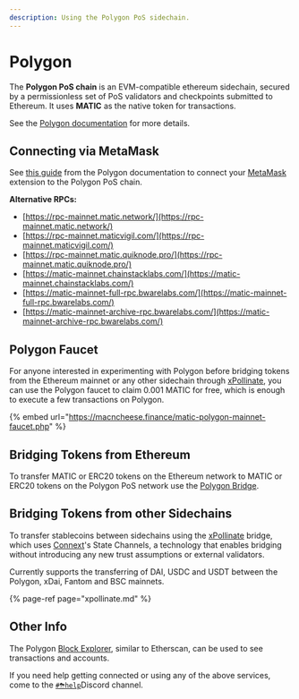 ```yaml
---
description: Using the Polygon PoS sidechain.
---
```


# Polygon

The **Polygon PoS chain** is an EVM-compatible ethereum sidechain, secured by a permissionless set of PoS validators and checkpoints submitted to Ethereum. It uses **MATIC** as the native token for transactions.

See the [Polygon documentation](https://www.xdaichain.com/) for more details.

## Connecting via MetaMask

See [this guide](https://docs.matic.network/docs/develop/metamask/config-polygon-on-metamask/) from the Polygon documentation to connect your [MetaMask](https://metamask.io/) extension to the Polygon PoS chain.

**Alternative RPCs:**

*  [https://rpc-mainnet.matic.network/](https://rpc-mainnet.matic.network/)
* [https://rpc-mainnet.maticvigil.com/](https://rpc-mainnet.maticvigil.com/)
* [https://rpc-mainnet.matic.quiknode.pro/](https://rpc-mainnet.matic.quiknode.pro/)
* [https://matic-mainnet.chainstacklabs.com/](https://matic-mainnet.chainstacklabs.com/)
* [https://matic-mainnet-full-rpc.bwarelabs.com/](https://matic-mainnet-full-rpc.bwarelabs.com/)
* [https://matic-mainnet-archive-rpc.bwarelabs.com/](https://matic-mainnet-archive-rpc.bwarelabs.com/)

## Polygon Faucet

For anyone interested in experimenting with Polygon before bridging tokens from the Ethereum mainnet or any other sidechain through [xPollinate](https://xpollinate.io/), you can use the Polygon faucet to claim 0.001 MATIC for free, which is enough to execute a few transactions on Polygon.

{% embed url="https://macncheese.finance/matic-polygon-mainnet-faucet.php" %}

## Bridging Tokens from Ethereum

To transfer MATIC or ERC20 tokens on the Ethereum network to MATIC or ERC20 tokens on the Polygon PoS network use the [Polygon Bridge](https://wallet.matic.network/bridge).

## Bridging Tokens from other Sidechains

To transfer stablecoins between sidechains using the [xPollinate](https://xpollinate.io/) bridge, which uses [Connext](https://connext.network)'s State Channels, a technology that enables bridging without introducing any new trust assumptions or external validators.

Currently supports the transferring of DAI, USDC and USDT between the Polygon, xDai, Fantom and BSC mainnets.

{% page-ref page="xpollinate.md" %}

## Other Info

The Polygon [Block Explorer](https://polygonscan.com/), similar to Etherscan, can be used to see transactions and accounts.

If you need help getting connected or using any of the above services, come to the [`#⛈help`](https://discord.gg/3AjG7XvRJZ)Discord channel.

